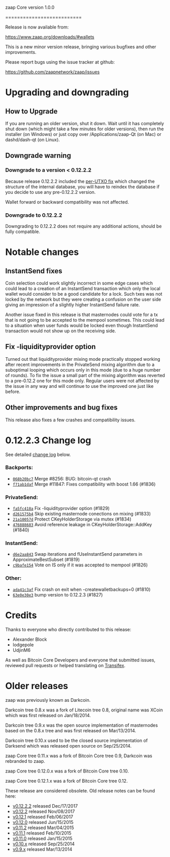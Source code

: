 zaap Core version 1.0.0

==========================

Release is now available from:

  <https://www.zaap.org/downloads/#wallets>

This is a new minor version release, bringing various bugfixes and other
improvements.

Please report bugs using the issue tracker at github:

  <https://github.com/zaapnetwork/zaap/issues>


Upgrading and downgrading
=========================

How to Upgrade
--------------

If you are running an older version, shut it down. Wait until it has completely
shut down (which might take a few minutes for older versions), then run the
installer (on Windows) or just copy over /Applications/zaap-Qt (on Mac) or
dashd/dash-qt (on Linux).

Downgrade warning
-----------------

### Downgrade to a version < 0.12.2.2

Because release 0.12.2.2 included the [per-UTXO fix](release-notes/dash/release-notes-0.12.2.2.md#per-utxo-fix)
which changed the structure of the internal database, you will have to reindex
the database if you decide to use any pre-0.12.2.2 version.

Wallet forward or backward compatibility was not affected.

### Downgrade to 0.12.2.2

Downgrading to 0.12.2.2 does not require any additional actions, should be
fully compatible.

Notable changes
===============

InstantSend fixes
-----------------

Coin selection could work slightly incorrect in some edge cases which could
lead to a creation of an InstantSend transaction which only the local wallet
would consider to be a good candidate for a lock. Such txes was not locked by
the network but they were creating a confusion on the user side giving an
impression of a slightly higher InstantSend failure rate.

Another issue fixed in this release is that masternodes could vote for a tx
that is not going to be accepted to the mempool sometimes. This could lead to
a situation when user funds would be locked even though InstantSend transaction
would not show up on the receiving side.

Fix -liquidityprovider option
-----------------------------

Turned out that liquidityprovider mixing mode practically stopped working after
recent improvements in the PrivateSend mixing algorithm due to a suboptimal
looping which occurs only in this mode (due to a huge number of rounds). To fix
the issue a small part of the mixing algorithm was reverted to a pre-0.12.2 one
for this mode only. Regular users were not affected by the issue in any way and
will continue to use the improved one just like before.

Other improvements and bug fixes
--------------------------------

This release also fixes a few crashes and compatibility issues.


0.12.2.3 Change log
===================

See detailed [change log](https://github.com/dashpay/dash/compare/v0.12.2.2...dashpay:v0.12.2.3) below.

### Backports:
- [`068b20bc7`](https://github.com/dashpay/dash/commit/068b20bc7) Merge #8256: BUG: bitcoin-qt crash
- [`f71ab1daf`](https://github.com/dashpay/dash/commit/f71ab1daf) Merge #11847: Fixes compatibility with boost 1.66 (#1836)

### PrivateSend:
- [`fa5fc418a`](https://github.com/dashpay/dash/commit/fa5fc418a) Fix -liquidityprovider option (#1829)
- [`d261575b4`](https://github.com/dashpay/dash/commit/d261575b4) Skip existing masternode conections on mixing (#1833)
- [`21a10057d`](https://github.com/dashpay/dash/commit/21a10057d) Protect CKeyHolderStorage via mutex (#1834)
- [`476888683`](https://github.com/dashpay/dash/commit/476888683) Avoid reference leakage in CKeyHolderStorage::AddKey (#1840)

### InstantSend:
- [`d6e2aa843`](https://github.com/dashpay/dash/commit/d6e2aa843) Swap iterations and fUseInstantSend parameters in ApproximateBestSubset (#1819)
- [`c9bafe154`](https://github.com/dashpay/dash/commit/c9bafe154) Vote on IS only if it was accepted to mempool (#1826)

### Other:
- [`ada41c3af`](https://github.com/dashpay/dash/commit/ada41c3af) Fix crash on exit when -createwalletbackups=0 (#1810)
- [`63e0e30e3`](https://github.com/dashpay/dash/commit/63e0e30e3) bump version to 0.12.2.3 (#1827)

Credits
=======

Thanks to everyone who directly contributed to this release:

- Alexander Block
- lodgepole
- UdjinM6

As well as Bitcoin Core Developers and everyone that submitted issues,
reviewed pull requests or helped translating on
[Transifex](https://www.transifex.com/projects/p/zaap/).


Older releases
==============

zaap was previously known as Darkcoin.

Darkcoin tree 0.8.x was a fork of Litecoin tree 0.8, original name was XCoin
which was first released on Jan/18/2014.

Darkcoin tree 0.9.x was the open source implementation of masternodes based on
the 0.8.x tree and was first released on Mar/13/2014.

Darkcoin tree 0.10.x used to be the closed source implementation of Darksend
which was released open source on Sep/25/2014.

zaap Core tree 0.11.x was a fork of Bitcoin Core tree 0.9,
Darkcoin was rebranded to zaap.

zaap Core tree 0.12.0.x was a fork of Bitcoin Core tree 0.10.

zaap Core tree 0.12.1.x was a fork of Bitcoin Core tree 0.12.

These release are considered obsolete. Old release notes can be found here:

- [v0.12.2.2](release-notes/dash/release-notes-0.12.2.2.md) released Dec/17/2017
- [v0.12.2](release-notes/dash/release-notes-0.12.2.md) released Nov/08/2017
- [v0.12.1](release-notes/dash/release-notes-0.12.1.md) released Feb/06/2017
- [v0.12.0](release-notes/dash/release-notes-0.12.0.md) released Jun/15/2015
- [v0.11.2](release-notes/dash/release-notes-0.11.2.md) released Mar/04/2015
- [v0.11.1](release-notes/dash/release-notes-0.11.1.md) released Feb/10/2015
- [v0.11.0](release-notes/dash/release-notes-0.11.0.md) released Jan/15/2015
- [v0.10.x](release-notes/dash/release-notes-0.10.0.md) released Sep/25/2014
- [v0.9.x](release-notes/dash/release-notes-0.9.0.md) released Mar/13/2014
